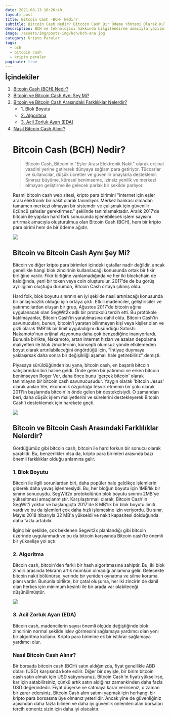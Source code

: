 ```yaml
---
date: 2021-08-13 16:26:40
layout: post
title: Bitcoin Cash -BCH- Nedir?
subtitle: Bitcoin Cash Nedir? Bitcoin Cash Bir Ödeme Yöntemi Olarak Kullanılabilir Mi?
description: BCH ve teknolojisi hakkında bilgilendirme amacıyla yazılmış içerik.
image: /assets/img/posts-img/bch/bch-ana.jpg
category: Kripto Paralar
tags:
  - bch
  - bitcoin cash
  - kripto paralar
paginate: true
---
```

<b style="text-align:center; font-size: 150%;">İçindekiler</b>
<ol style="margin: 0;">
	<li style="padding: 2px;"><a href="#bch1">Bitcoin Cash (BCH) Nedir?</a></li>
	<li style="padding: 2px;"><a href="#bch2">Bitcoin ve Bitcoin Cash Aynı Şey Mi?</a></li>
	<li style="padding: 2px;"><a href="#bch3">Bitcoin ve Bitcoin Cash Arasındaki Farklılıklar Nelerdir?</a></li>
	<ul style="margin: 0;">
		<li style="padding: 2px;"><a href="#bch4">1. Blok Boyutu</a></li>
		<li style="padding: 2px;"><a href="#bch5">2. Algoritma</a></li>
		<li style="padding: 2px;"><a href="#bch6">3. Acil Zorluk Ayarı (EDA)</a></li>
	</ul>
	<li style="padding: 2px;"><a href="#bch7">Nasıl Bitcoin Cash Alınır?</a></li>
<h1 id="bch1">Bitcoin Cash (BCH) Nedir?</h1>
<blockquote cite="https://bitcoincash.org/">Bitcoin Cash, Bitcoin'in "Eşler Arası Elektronik Nakit" olarak orijinal vaadini yerine getirerek dünyaya sağlam para getiriyor. Tüccarlar ve kullanıcılar, düşük ücretler ve güvenilir onaylarla desteklenir. Sınırsız büyüme, küresel benimseme, izinsiz yenilik ve merkezi olmayan geliştirme ile gelecek parlak bir şekilde parlıyor.</blockquote> 
<p>Resmi bitcoin cash web sitesi, kripto para birimini "internet için eşler arası elektronik bir nakit olarak tanımlıyor. Merkez bankası olmadan tamamen merkezi olmayan bir sistemdir ve çalışmak için güvenilir üçüncü şahıslar gerektirmez." şeklinde tanımlamaktadır. Aralık 2017’de bitcoin ile yapılan hard fork sonucunda işlenebilecek işlem sayısını artırmak amacıyla oluşturulmuş olan Bitcoin Cash (BCH), hem bir kripto para birimi hem de bir ödeme ağıdır.</p> 
<picture>
  <source media="(min-width: 650px" srcset="/assets/img/posts-img/bch/bch-1.jpg">
  <img src="/assets/img/posts-img/bch/bch1.jpg" style="width:auto;">
</picture>
<h2 id="bch2">Bitcoin ve Bitcoin Cash Aynı Şey Mi?</h2>
<p>Bitcoin ve diğer kripto para birimleri içindeki çatallar nadir değildir, ancak genellikle hangi blok zincirinin kullanılacağı konusunda ortak bir fikir birliğine varılır. Fikir birliğine varılamadığında ve her iki blockchain de kaldığında, yeni bir token veya coin oluşturulur. 2017’de de bu görüş ayrılığının oluştuğu durumda, Bitcoin Cash ortaya çıkmış oldu.</p>
<p>Hard folk, blok boyutu sınırının en iyi şekilde nasıl artırılacağı konusunda bir anlaşmazlık olduğu için ortaya çıktı. Etkili madenciler, geliştiriciler ve yatırımcılardan oluşan bir grup, Ağustos 2017'de bitcoin ağına uygulanacak olan SegWit2x adlı bir protokolü tercih etti. Bu protokole katılmayanlar, Bitcoin Cash'in yaratılmasına dahil oldu. Bitcoin Cash'in savunucuları, bunun, bitcoin'i yaratan bilinmeyen kişi veya kişiler olan ve gizli olarak 1MB'lik bir limit uyguladığını düşündüğü Satoshi Nakamoto'nun orijinal vizyonuna daha çok benzediğine inanıyorlardı. Bununla birlikte, Nakamoto, artan internet hızları ve azalan depolama maliyetleri ile blok zincirlerinin, konsepti olumsuz yönde etkilemeden boyut olarak artırılabileceğini öngördüğü için, "İhtiyaç duymaya yaklaşırsak daha sonra bir değişikliği aşamalı hale getirebiliriz" demişti. </p>
<p>Piyasaya sürüldüğünden bu yana, bitcoin cash, en başarılı bitcoin satışlarından biri haline geldi. Önde gelen bir yatırımcı ve erken bitcoin benimseyen Roger Ver, daha önce bunu 'gerçek bitcoin' olarak tanımlayan bir bitcoin cash savunucusudur. Yaygın olarak 'bitcoin Jesus' olarak anılan Ver, ekonomik özgürlüğü teşvik etmenin bir yolu olarak 2011'in başlarında bitcoin'in önde gelen bir destekçisiydi. O zamandan beri, daha düşük işlem maliyetlerini ve sürelerini destekleyerek Bitcoin Cash'i desteklemek için harekete geçti. </p>
<picture>
  <source media="(min-width: 650px" srcset="/assets/img/posts-img/bch/bch-2.jpg">
  <img src="/assets/img/posts-img/bch/bch2.jpg" style="width:auto;">
</picture>
<h2 id="bch3">Bitcoin ve Bitcoin Cash Arasındaki Farklılıklar Nelerdir?</h2>
<p>Gördüğümüz gibi bitcoin cash, bitcoin ile hard forkun bir sonucu olarak yaratıldı. Bu, benzerlikler olsa da, kripto para birimleri arasında bazı önemli farklılıklar olduğu anlamına gelir.</p>
<h3 id="bch4">1. Blok Boyutu</h3>
<p>Bitcoin ile ilgili sorunlardan biri, daha popüler hale geldikçe işlemlerin giderek daha yavaş işlenmesiydi. Bu, her bloğun boyutu için 1MB'lık bir sınırın sonucuydu. SegWit2x protokolünün blok boyutu sınırını 2MB'ye yükseltmesi amaçlanmıştır. Karşılaştırmalı olarak, Bitcoin Cash'in SegWit'i yoktur ve başlangıçta 2017'de 8 MB'lık bir blok boyutu limiti vardı ve bu da işlemleri çok daha hızlı işlemesine izin veriyordu. Bu sınır, Mayıs 2018 itibarıyla 32 MB'a yükseldi ve nakit kapasitesi dolduğunda daha fazla artabilir.</p>
<p>İlginç bir şekilde, çok beklenen Segwit2x planlandığı gibi bitcoin üzerinde uygulanmadı ve bu da bitcoin karşısında Bitcoin cash’te önemli bir yükselişe yol açtı.</p>
<h3 id="bch5">2. Algoritma</h3>
<p>Bitcoin cash, bitcoin'den farklı bir hash algoritmasına sahiptir. Bu, iki blok zinciri arasında tekrarın artık mümkün olmadığı anlamına gelir. Gelecekte bitcoin nakit bölünürse, yerinde bir yeniden oynatma ve silme koruma planı vardır. Bununla birlikte, bir çatal oluşursa, her iki zincirin de dahil olan herkes için minimum kesinti ile bir arada var olabileceği düşünülmüştür.</p>
<picture>
  <source media="(min-width: 650px" srcset="/assets/img/posts-img/bch/bch-3.jpg">
  <img src="/assets/img/posts-img/bch/bch3.jpg" style="width:auto;">
</picture>
<h3 id="bch6">3. Acil Zorluk Ayarı (EDA)</h3>
<p>Bitcoin cash, madencilerin sayısı önemli ölçüde değiştiğinde blok zincirinin normal şekilde işlev görmesini sağlamaya yardımcı olan yeni bir algoritma kullanır. Kripto para birimine ek bir istikrar sağlamaya yardımcı olur.</p>
<h3 id="bch7">Nasıl Bitcoin Cash Alınır?</h3>
<p>Bir borsada bitcoin cash (BCH) satın aldığınızda, fiyat genellikle ABD doları (USD) karşısında kote edilir. Diğer bir deyişle, bir birim bitcoin cash satın almak için USD satıyorsunuz. Bitcoin Cash'in fiyatı yükselirse, kar için satabilirsiniz, çünkü artık satın aldığınız zamankinden daha fazla USD değerindedir. Fiyat düşerse ve satmaya karar verirseniz, o zaman bir zarar edersiniz. Bitcoin Cash alım satımı yapmak için herhangi bir kripto para borsasına üye olmanız yeterlidir. Ancak yine de güvenliğiniz açısından daha fazla bilinen ve daha iyi güvenlik önlemleri alan borsaları tercih etmeniz sizin için daha iyi olacaktır. </p>
